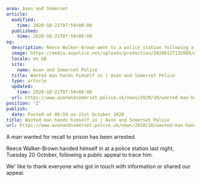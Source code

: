 ```yaml
area: Avon and Somerset
article:
  modified:
    time: 2020-10-21T07:59+00:00
  published:
    time: 2020-10-21T07:59+00:00
og:
  description: Reece Walker-Brown went to a police station following a public appeal to trace him&#8230;
  image: https://media.aspolice.net/uploads/production/20200127132009/Arrest-made-Car.png
  locale: en_GB
  site:
    name: Avon and Somerset Police
  title: Wanted man hands himself in | Avon and Somerset Police
  type: article
  updated:
    time: 2020-10-21T07:59+00:00
  url: https://www.avonandsomerset.police.uk/news/2020/10/wanted-man-hands-himself-in/
position: '2'
publish:
  date: Posted at 08:59 on 21st October 2020
title: Wanted man hands himself in | Avon and Somerset Police
url: https://www.avonandsomerset.police.uk/news/2020/10/wanted-man-hands-himself-in/
```

A man wanted for recall to prison has been arrested.

Reece Walker-Brown handed himself in at a police station last night, Tuesday 20 October, following a public appeal to trace him.

We' like to thank everyone who got in touch with information or shared our appeal.
